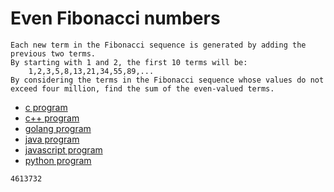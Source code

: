 # Even Fibonacci numbers

```
Each new term in the Fibonacci sequence is generated by adding the previous two terms.
By starting with 1 and 2, the first 10 terms will be:
    1,2,3,5,8,13,21,34,55,89,...
By considering the terms in the Fibonacci sequence whose values do not exceed four million, find the sum of the even-valued terms.
```

* [c program](Problem002.c)
* [c++ program](Problem002.cpp)
* [golang program](Problem002.go)
* [java program](Problem002.java)
* [javascript program](Problem002.js)
* [python program](Problem002.py)

```
4613732
```
